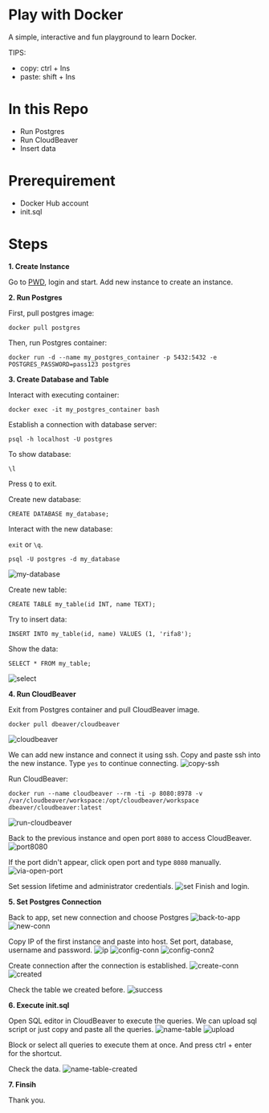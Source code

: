 # Play with Docker
A simple, interactive and fun playground to learn Docker.

TIPS:
- copy: ctrl + Ins
- paste: shift + Ins

# In this Repo
- Run Postgres
- Run CloudBeaver
- Insert data

# Prerequirement
- Docker Hub account
- init.sql

# Steps
**1. Create Instance**
    
Go to [PWD](https://labs.play-with-docker.com/), login and start. Add new instance to create an instance.

**2. Run Postgres**

First, pull postgres image:
```
docker pull postgres
```

Then, run Postgres container:
```
docker run -d --name my_postgres_container -p 5432:5432 -e POSTGRES_PASSWORD=pass123 postgres
```

**3. Create Database and Table**

Interact with executing container:
```
docker exec -it my_postgres_container bash
```

Establish a connection with database server:
```
psql -h localhost -U postgres
```

To show database:
```
\l
```
Press `Q` to exit.

Create new database:
```
CREATE DATABASE my_database;
```

Interact with the new database:

`exit` or `\q`.
```
psql -U postgres -d my_database
```
![my-database](imgs/my-database.png)

Create new table:
```
CREATE TABLE my_table(id INT, name TEXT);
```

Try to insert data:
```
INSERT INTO my_table(id, name) VALUES (1, 'rifa8');
```

Show the data:
```
SELECT * FROM my_table;
```
![select](imgs/select.png)

**4. Run CloudBeaver**

Exit from Postgres container and pull CloudBeaver image.
```
docker pull dbeaver/cloudbeaver
```
![cloudbeaver](imgs/cloudbeaver.png)

We can add new instance and connect it using ssh. Copy and paste ssh into the new instance. Type `yes` to continue connecting.
![copy-ssh](imgs/copy-ssh.png)

Run CloudBeaver:
```
docker run --name cloudbeaver --rm -ti -p 8080:8978 -v /var/cloudbeaver/workspace:/opt/cloudbeaver/workspace dbeaver/cloudbeaver:latest
```
![run-cloudbeaver](imgs/run-cloudbeaver.png)

Back to the previous instance and open port `8080` to access CloudBeaver.
![port8080](imgs/port8080.png)

If the port didn't appear, click open port and type `8080` manually.
![via-open-port](imgs/via-open-port.png)

Set session lifetime and administrator credentials.
![set](imgs/set.png)
Finish and login.

**5. Set Postgres Connection**

Back to app, set new connection and choose Postgres
![back-to-app](imgs/back-to-app.png)
![new-conn](imgs/new-conn.png)

Copy IP of the first instance and paste into host. Set port, database, username and password.
![ip](imgs/ip.png)
![config-conn](imgs/config-conn.png)
![config-conn2](imgs/config-conn2.png)

Create connection after the connection is established.
![create-conn](imgs/create-conn.png)
![created](imgs/created.png)

Check the table we created before.
![success](imgs/success.png)

**6. Execute init.sql**

Open SQL editor in CloudBeaver to execute the queries. We can upload sql script or just copy and paste all the queries.
![name-table](imgs/name-table.png)
![upload](imgs/upload.png)

Block or select all queries to execute them at once. And press ctrl + enter for the shortcut.

Check the data.
![name-table-created](imgs/name-table-created.png)

**7. Finsih**

Thank you.

